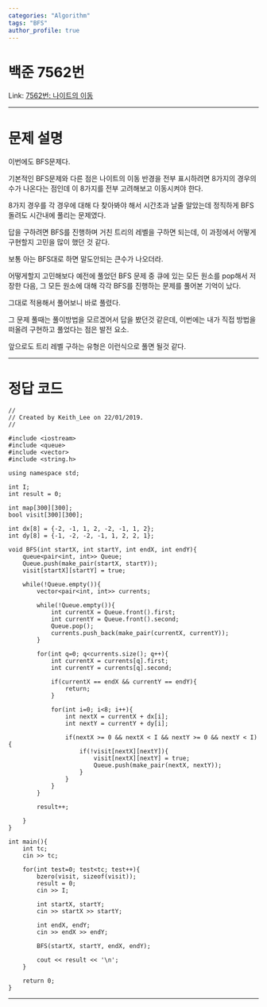 ```yaml
---
categories: "Algorithm"
tags: "BFS"
author_profile: true
---
```

# 백준 7562번
Link: [7562번: 나이트의 이동][BOJLink]

[BOJLink]: https://www.acmicpc.net/problem/7562
<hr/>

# 문제 설명
이번에도 BFS문제다.

기본적인 BFS문제와 다른 점은 나이트의 이동 반경을 전부 표시하려면 8가지의 경우의 수가 나온다는 점인데 이 8가지를 전부 고려해보고 이동시켜야 한다.

8가지 경우를 각 경우에 대해 다 찾아봐야 해서 시간초과 날줄 알았는데 정직하게 BFS 돌려도 시간내에 풀리는 문제였다.

답을 구하려면 BFS를 진행하며 거친 트리의 레벨을 구하면 되는데, 이 과정에서 어떻게 구현할지 고민을 많이 했던 것 같다.

보통 아는 BFS대로 하면 말도안되는 큰수가 나오더라.

어떻게할지 고민해보다 예전에 풀었던 BFS 문제 중 큐에 있는 모든 원소를 pop해서 저장한 다음, 그 모든 원소에 대해 각각 BFS를 진행하는 문제를 풀어본 기억이 났다.

그대로 적용해서 풀어보니 바로 풀렸다.

그 문제 풀때는 풀이방법을 모르겠어서 답을 봤던것 같은데, 이번에는 내가 직접 방법을 떠올려 구현하고 풀었다는 점은 발전 요소.

앞으로도 트리 레벨 구하는 유형은 이런식으로 풀면 될것 같다.
<hr/>

# 정답 코드
```
//
// Created by Keith_Lee on 22/01/2019.
//

#include <iostream>
#include <queue>
#include <vector>
#include <string.h>

using namespace std;

int I;
int result = 0;

int map[300][300];
bool visit[300][300];

int dx[8] = {-2, -1, 1, 2, -2, -1, 1, 2};
int dy[8] = {-1, -2, -2, -1, 1, 2, 2, 1};

void BFS(int startX, int startY, int endX, int endY){
    queue<pair<int, int>> Queue;
    Queue.push(make_pair(startX, startY));
    visit[startX][startY] = true;

    while(!Queue.empty()){
        vector<pair<int, int>> currents;

        while(!Queue.empty()){
            int currentX = Queue.front().first;
            int currentY = Queue.front().second;
            Queue.pop();
            currents.push_back(make_pair(currentX, currentY));
        }

        for(int q=0; q<currents.size(); q++){
            int currentX = currents[q].first;
            int currentY = currents[q].second;

            if(currentX == endX && currentY == endY){
                return;
            }

            for(int i=0; i<8; i++){
                int nextX = currentX + dx[i];
                int nextY = currentY + dy[i];

                if(nextX >= 0 && nextX < I && nextY >= 0 && nextY < I) {
                    if(!visit[nextX][nextY]){
                        visit[nextX][nextY] = true;
                        Queue.push(make_pair(nextX, nextY));
                    }
                }
            }
        }

        result++;

    }
}

int main(){
    int tc;
    cin >> tc;

    for(int test=0; test<tc; test++){
        bzero(visit, sizeof(visit));
        result = 0;
        cin >> I;

        int startX, startY;
        cin >> startX >> startY;

        int endX, endY;
        cin >> endX >> endY;

        BFS(startX, startY, endX, endY);

        cout << result << '\n';
    }

    return 0;
}
```
<hr/>